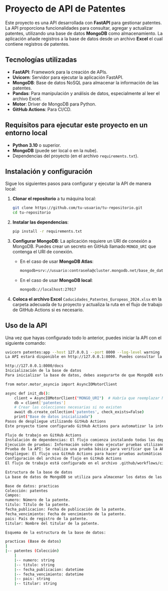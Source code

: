 # Proyecto de API de Patentes

Este proyecto es una API desarrollada con **FastAPI** para gestionar patentes. La API proporciona funcionalidades para consultar, agregar y actualizar patentes, utilizando una base de datos **MongoDB** como almacenamiento. La aplicación añade registros a la base de datos desde un archivo **Excel** el cual contiene registros de patentes.

## Tecnologías utilizadas

- **FastAPI**: Framework para la creación de APIs.
- **Uvicorn**: Servidor para ejecutar la aplicación FastAPI.
- **MongoDB**: Base de datos NoSQL para almacenar la información de las patentes.
- **Pandas**: Para manipulación y análisis de datos, especialmente al leer el archivo Excel.
- **Motor**: Driver de MongoDB para Python.
- **GitHub Actions**: Para CI/CD.

## Requisitos para ejecutar este proyecto en un entorno local

- **Python 3.10** o superior.
- **MongoDB** (puede ser local o en la nube).
- Dependencias del proyecto (en el archivo `requirements.txt`).

## Instalación y configuración

Sigue los siguientes pasos para configurar y ejecutar la API de manera local:

1. **Clonar el repositorio** a tu máquina local:
    ```bash
    git clone https://github.com/tu-usuario/tu-repositorio.git
    cd tu-repositorio
    ```

2. **Instalar las dependencias**:
    ```bash
    pip install -r requirements.txt
    ```

3. **Configurar MongoDB**:
    La aplicación requiere un URI de conexión a MongoDB. Puedes crear un secreto en GitHub llamado `MONGO_URI` que contenga el URI de conexión.
    - En el caso de usar **MongoDB Atlas**:
      ```bash
      mongodb+srv://usuario:contraseña@cluster.mongodb.net/base_de_datos?retryWrites=true&w=majority
      ```
    - En el caso de usar **MongoDB local**:
      ```bash
      mongodb://localhost:27017
      ```

4. **Coloca el archivo Excel** `Caducidades_Patentes_Europeas_2024.xlsx` en la carpeta adecuada de tu proyecto y actualiza la ruta en el flujo de trabajo de GitHub Actions si es necesario.

## Uso de la API

Una vez que hayas configurado todo lo anterior, puedes iniciar la API con el siguiente comando:

```bash
uvicorn patentes:app --host 127.0.0.1 --port 8000 --log-level warning
La API estará disponible en http://127.0.0.1:8000. Puedes consultar la documentación interactiva de la API accediendo a:

http://127.0.0.1:8000/docs
Inicialización de la base de datos
Para inicializar la base de datos, debes asegurarte de que MongoDB esté funcionando y accesible mediante el URI proporcionado. Si es necesario, puedes ejecutar un script que conecte y cree las colecciones si no existen:

from motor.motor_asyncio import AsyncIOMotorClient

async def init_db():
    client = AsyncIOMotorClient("MONGO_URI")  # Habría que reemplazar MONGO_URI con tu URI de MongoDB
    db = client['patentes']
    # Crear las colecciones necesarias si no existen
    await db.create_collection('patentes', check_exists=False)
    print("Base de datos inicializada")
Pasos de despliegue utilizando GitHub Actions
Este proyecto tiene configurado GitHub Actions para automatizar la integración continua. Cada vez que se haga un push a la rama main o se envíe un pull request, GitHub Actions ejecutará el flujo de trabajo que está definido en .github/workflows/ci-cd.yml. Este flujo se asegura de que el código esté funcionando correctamente antes de ser desplegado.

Flujo de trabajo en GitHub Actions
Instalación de dependencias: El flujo comienza instalando todas las dependencias necesarias desde requirements.txt.
Ejecución de pruebas: Información sobre cómo ejecutar pruebas utilizando pytest.
Prueba de la API: Se realiza una prueba básica para verificar que la API está respondiendo correctamente.
Despliegue: El flujo usa GitHub Actions para hacer pruebas automáticas y simular un despliegue.
Configuración del archivo de flujo en GitHub Actions
El flujo de trabajo está configurado en el archivo .github/workflows/ci-cd.yml. Este flujo se ejecutará cada vez que se haga un push de código a la rama main o se cree un pull request a esa rama. El archivo ci-cd.yml configura la instalación de dependencias, la puesta en marcha de la API y la verificación de que todo esté funcionando correctamente.

Estructura de la base de datos
La base de datos de MongoDB se utiliza para almacenar los datos de las patentes. Su estructura básica es la siguiente:

Base de datos: practicas
Colección: patentes
Campos:
numero: Número de la patente.
titulo: Título de la patente.
fecha_publicacion: Fecha de publicación de la patente.
fecha_vencimiento: Fecha de vencimiento de la patente.
pais: País de registro de la patente.
titular: Nombre del titular de la patente.

Esquema de la estructura de la base de datos:

practicas (Base de datos)
|
|-- patentes (Colección)
    |
    |-- numero: string
    |-- titulo: string
    |-- fecha_publicacion: datetime
    |-- fecha_vencimiento: datetime
    |-- pais: string
    |-- titular: string
